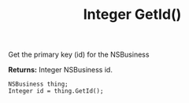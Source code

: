 ﻿---
uid: crmscript_ref_NSBusiness_GetId
title: Integer GetId()
intellisense: NSBusiness.GetId
keywords: NSBusiness, GetId
so.topic: reference
---

Get the primary key (id) for the NSBusiness

**Returns:** Integer NSBusiness id.

```crmscript
NSBusiness thing;
Integer id = thing.GetId();
```

